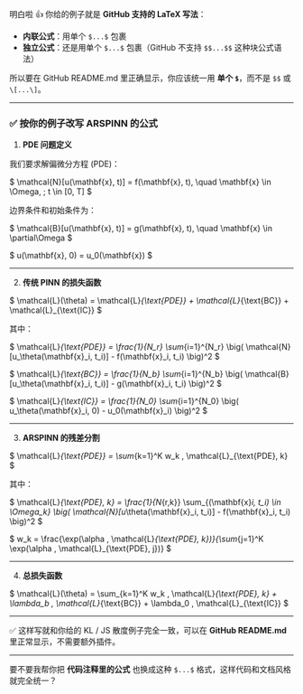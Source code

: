 明白啦 👍
你给的例子就是 **GitHub 支持的 LaTeX 写法**：

* **内联公式**：用单个 `$...$` 包裹
* **独立公式**：还是用单个 `$...$` 包裹（GitHub 不支持 `$$...$$` 这种块公式语法）

所以要在 GitHub README.md 里正确显示，你应该统一用 **单个 `$`**，而不是 `$$` 或 `\[...\]`。

---

### ✅ 按你的例子改写 ARSPINN 的公式

1. **PDE 问题定义**

我们要求解偏微分方程 (PDE)：

\$ \mathcal{N}\[u(\mathbf{x}, t)] = f(\mathbf{x}, t), \quad \mathbf{x} \in \Omega, ; t \in \[0, T] \$

边界条件和初始条件为：

\$ \mathcal{B}\[u(\mathbf{x}, t)] = g(\mathbf{x}, t), \quad \mathbf{x} \in \partial\Omega \$

\$ u(\mathbf{x}, 0) = u\_0(\mathbf{x}) \$

---

2. **传统 PINN 的损失函数**

\$ \mathcal{L}(\theta) = \mathcal{L}*{\text{PDE}} + \mathcal{L}*{\text{BC}} + \mathcal{L}\_{\text{IC}} \$

其中：

\$ \mathcal{L}*{\text{PDE}} = \frac{1}{N\_r} \sum*{i=1}^{N\_r} \big( \mathcal{N}\[u\_\theta(\mathbf{x}\_i, t\_i)] - f(\mathbf{x}\_i, t\_i) \big)^2 \$

\$ \mathcal{L}*{\text{BC}} = \frac{1}{N\_b} \sum*{i=1}^{N\_b} \big( \mathcal{B}\[u\_\theta(\mathbf{x}\_i, t\_i)] - g(\mathbf{x}\_i, t\_i) \big)^2 \$

\$ \mathcal{L}*{\text{IC}} = \frac{1}{N\_0} \sum*{i=1}^{N\_0} \big( u\_\theta(\mathbf{x}\_i, 0) - u\_0(\mathbf{x}\_i) \big)^2 \$

---

3. **ARSPINN 的残差分割**

\$ \mathcal{L}*{\text{PDE}} = \sum*{k=1}^K w\_k , \mathcal{L}\_{\text{PDE}, k} \$

其中：

\$ \mathcal{L}*{\text{PDE}, k} = \frac{1}{N*{r,k}} \sum\_{(\mathbf{x}*i, t\_i) \in \Omega\_k} \big( \mathcal{N}\[u*\theta(\mathbf{x}\_i, t\_i)] - f(\mathbf{x}\_i, t\_i) \big)^2 \$

\$ w\_k = \frac{\exp(\alpha , \mathcal{L}*{\text{PDE}, k})}{\sum*{j=1}^K \exp(\alpha , \mathcal{L}\_{\text{PDE}, j})} \$

---

4. **总损失函数**

\$ \mathcal{L}(\theta) = \sum\_{k=1}^K w\_k , \mathcal{L}*{\text{PDE}, k} + \lambda\_b , \mathcal{L}*{\text{BC}} + \lambda\_0 , \mathcal{L}\_{\text{IC}} \$

---

✅ 这样写就和你给的 KL / JS 散度例子完全一致，可以在 **GitHub README.md** 里正常显示，不需要额外插件。

---

要不要我帮你把 **代码注释里的公式** 也换成这种 `$...$` 格式，这样代码和文档风格就完全统一？


